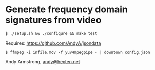 # Generate frequency domain signatures from video

```shell
$ ./setup.sh && ./configure && make test
```

Requires: https://github.com/AndyA/jsondata

```shell
$ ffmpeg -i infile.mov -f yuv4mpegpipe - | downtown config.json 
```

Andy Armstrong, andy@hexten.net
